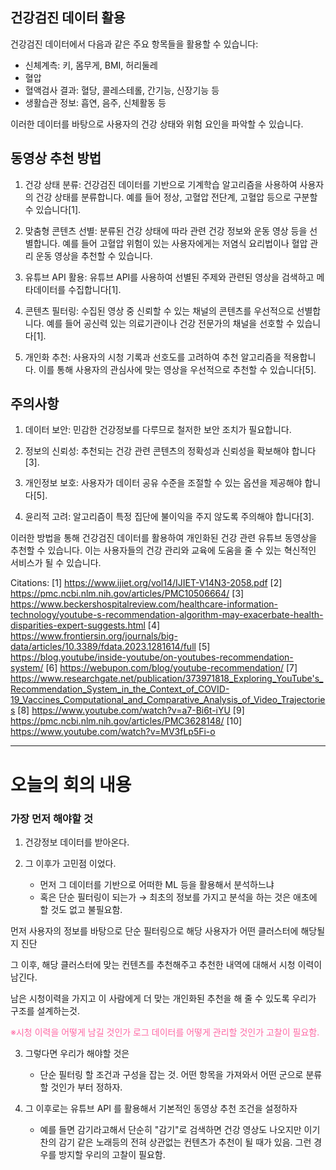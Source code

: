 

## 건강검진 데이터 활용

건강검진 데이터에서 다음과 같은 주요 항목들을 활용할 수 있습니다:

- 신체계측: 키, 몸무게, BMI, 허리둘레 
- 혈압
- 혈액검사 결과: 혈당, 콜레스테롤, 간기능, 신장기능 등
- 생활습관 정보: 흡연, 음주, 신체활동 등

이러한 데이터를 바탕으로 사용자의 건강 상태와 위험 요인을 파악할 수 있습니다.

## 동영상 추천 방법

1. 건강 상태 분류: 
   건강검진 데이터를 기반으로 기계학습 알고리즘을 사용하여 사용자의 건강 상태를 분류합니다. 예를 들어 정상, 고혈압 전단계, 고혈압 등으로 구분할 수 있습니다[1].

2. 맞춤형 콘텐츠 선별:
   분류된 건강 상태에 따라 관련 건강 정보와 운동 영상 등을 선별합니다. 예를 들어 고혈압 위험이 있는 사용자에게는 저염식 요리법이나 혈압 관리 운동 영상을 추천할 수 있습니다.

3. 유튜브 API 활용: 
   유튜브 API를 사용하여 선별된 주제와 관련된 영상을 검색하고 메타데이터를 수집합니다[1].

4. 콘텐츠 필터링:
   수집된 영상 중 신뢰할 수 있는 채널의 콘텐츠를 우선적으로 선별합니다. 예를 들어 공신력 있는 의료기관이나 건강 전문가의 채널을 선호할 수 있습니다[1].

5. 개인화 추천:
   사용자의 시청 기록과 선호도를 고려하여 추천 알고리즘을 적용합니다. 이를 통해 사용자의 관심사에 맞는 영상을 우선적으로 추천할 수 있습니다[5].

## 주의사항

1. 데이터 보안: 민감한 건강정보를 다루므로 철저한 보안 조치가 필요합니다.

2. 정보의 신뢰성: 추천되는 건강 관련 콘텐츠의 정확성과 신뢰성을 확보해야 합니다[3].

3. 개인정보 보호: 사용자가 데이터 공유 수준을 조절할 수 있는 옵션을 제공해야 합니다[5].

4. 윤리적 고려: 알고리즘이 특정 집단에 불이익을 주지 않도록 주의해야 합니다[3].

이러한 방법을 통해 건강검진 데이터를 활용하여 개인화된 건강 관련 유튜브 동영상을 추천할 수 있습니다. 이는 사용자들의 건강 관리와 교육에 도움을 줄 수 있는 혁신적인 서비스가 될 수 있습니다.

Citations:
[1] https://www.ijiet.org/vol14/IJIET-V14N3-2058.pdf
[2] https://pmc.ncbi.nlm.nih.gov/articles/PMC10506664/
[3] https://www.beckershospitalreview.com/healthcare-information-technology/youtube-s-recommendation-algorithm-may-exacerbate-health-disparities-expert-suggests.html
[4] https://www.frontiersin.org/journals/big-data/articles/10.3389/fdata.2023.1281614/full
[5] https://blog.youtube/inside-youtube/on-youtubes-recommendation-system/
[6] https://webupon.com/blog/youtube-recommendation/
[7] https://www.researchgate.net/publication/373971818_Exploring_YouTube's_Recommendation_System_in_the_Context_of_COVID-19_Vaccines_Computational_and_Comparative_Analysis_of_Video_Trajectories
[8] https://www.youtube.com/watch?v=a7-Bi6t-iYU
[9] https://pmc.ncbi.nlm.nih.gov/articles/PMC3628148/
[10] https://www.youtube.com/watch?v=MV3fLp5Fi-o


---

# 오늘의 회의 내용

### 가장 먼저 해야할 것

1. 건강정보 데이터를 받아온다.


2. 그 이후가 고민점 이었다.
	- 먼저 그 데이터를 기반으로 어떠한 ML 등을 활용해서 분석하느냐
	- 혹은 단순 필터링이 되는가
→ 최초의 정보를 가지고 분석을 하는 것은 애초에 할 것도 없고 불필요함.

먼저 사용자의 정보를 바탕으로 단순 필터링으로 해당 사용자가 어떤 클러스터에 해당될지 진단

그 이후, 해당 클러스터에 맞는 컨텐츠를 추천해주고 추천한 내역에 대해서 시청 이력이 남긴다.

남은 시청이력을 가지고 이 사람에게 더 맞는 개인화된 추천을 해 줄 수 있도록 우리가 구조를 설계하는것.

<span style="color:rgb(255, 102, 163)">※시청 이력을 어떻게 남길 것인가 로그 데이터를 어떻게 관리할 것인가 고찰이 필요함.
</span>

3. 그렇다면 우리가 해야할 것은
	- 단순 필터링 할 조건과 구성을 잡는 것. 어떤 항목을 가져와서 어떤 군으로 분류 할 것인가 부터 정하자. 

4. 그 이후로는 유튜브 API 를 활용해서 기본적인 동영상 추천 조건을 설정하자
	- 예를 들면 감기라고해서 단순히 "감기"로 검색하면 건강 영상도 나오지만 이기찬의 감기 같은 노래등의 전혀 상관없는 컨텐츠가 추천이 될 때가 있음. 그런 경우를 방지할 우리의 고찰이 필요함.